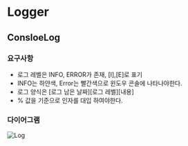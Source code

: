# Logger

## ConsloeLog

### 요구사항
* 로그 레벨은 INFO, ERROR가 존재, [I],[E]로 표기
* INFO는 하얀색, Error는 빨간색으로 윈도우 콘솔에 나타나야한다.
* 로그 양식은 [로그 남은 날짜][로그 레벨][내용]
* % 값을 기준으로 인자를 대입 하여야한다.

### 다이어그램
![Log](https://user-images.githubusercontent.com/70125455/115982297-eb0bc900-a5d4-11eb-9a57-f5cc387831f8.jpg)


